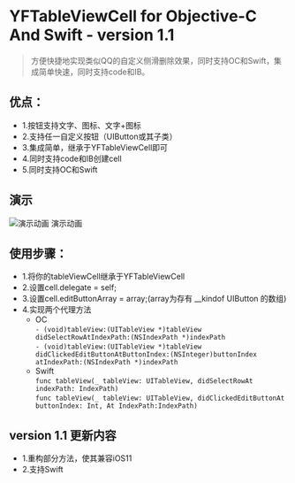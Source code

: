 # YFTableViewCell for Objective-C And Swift - version 1.1
> 方便快捷地实现类似QQ的自定义侧滑删除效果，同时支持OC和Swift，集成简单快速，同时支持code和IB。

## 优点：
- 1.按钮支持文字、图标、文字+图标
- 2.支持任一自定义按钮（UIButton或其子类）
- 3.集成简单，继承于YFTableViewCell即可
- 4.同时支持code和IB创建cell
- 5.同时支持OC和Swift
  
## 演示

![演示动画 演示动画](https://github.com/dandreyang/YFTableViewCell/blob/master/YFTableViewCell/YFTableViewCell.gif)

## 使用步骤：
- 1.将你的tableViewCell继承于YFTableViewCell
- 2.设置cell.delegate = self;
- 3.设置cell.editButtonArray = array;(array为存有 __kindof UIButton 的数组)
- 4.实现两个代理方法
    - OC<br />
        `- (void)tableView:(UITableView *)tableView didSelectRowAtIndexPath:(NSIndexPath *)indexPath`<br />
        `- (void)tableView:(UITableView *)tableView didClickedEditButtonAtButtonIndex:(NSInteger)buttonIndex atIndexPath:(NSIndexPath *)indexPath`
    - Swift<br />
        `func tableView(_ tableView: UITableView, didSelectRowAt indexPath: IndexPath)`<br >
        `func tableView(_ tableView: UITableView, didClickedEditButtonAt buttonIndex: Int, At IndexPath:IndexPath)`

##  version 1.1 更新内容

- 1.重构部分方法，使其兼容iOS11
- 2.支持Swift
